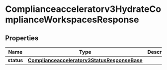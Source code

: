 

# Complianceacceleratorv3HydrateComplianceWorkspacesResponse


## Properties

| Name | Type | Description | Notes |
|------------ | ------------- | ------------- | -------------|
|**status** | [**Complianceacceleratorv3StatusResponseBase**](Complianceacceleratorv3StatusResponseBase.md) |  |  [optional] |



